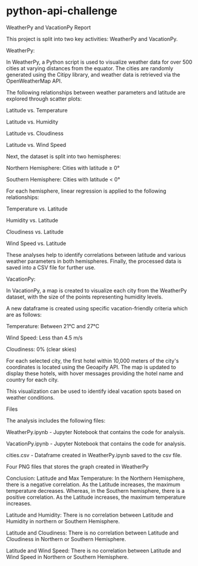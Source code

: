 # python-api-challenge
WeatherPy and VacationPy Report

This project is split into two key activities: WeatherPy and VacationPy.

WeatherPy:

In WeatherPy, a Python script is used to visualize weather data for over 500 cities at varying distances from the equator. The cities are randomly generated using the Citipy library, and weather data is retrieved via the OpenWeatherMap API.

The following relationships between weather parameters and latitude are explored through scatter plots:

Latitude vs. Temperature

Latitude vs. Humidity

Latitude vs. Cloudiness

Latitude vs. Wind Speed

Next, the dataset is split into two hemispheres:

Northern Hemisphere: Cities with latitude ≥ 0°

Southern Hemisphere: Cities with latitude < 0°

For each hemisphere, linear regression is applied to the following relationships:

Temperature vs. Latitude

Humidity vs. Latitude

Cloudiness vs. Latitude

Wind Speed vs. Latitude

These analyses help to identify correlations between latitude and various weather parameters in both hemispheres. Finally, the processed data is saved into a CSV file for further use.

VacationPy:

In VacationPy, a map is created to visualize each city from the WeatherPy dataset, with the size of the points representing humidity levels.

A new dataframe is created using specific vacation-friendly criteria which are as follows:

Temperature: Between 21°C and 27°C

Wind Speed: Less than 4.5 m/s

Cloudiness: 0% (clear skies)

For each selected city, the first hotel within 10,000 meters of the city's coordinates is located using the Geoapify API. The map is updated to display these hotels, with hover messages providing the hotel name and country for each city.

This visualization can be used to identify ideal vacation spots based on weather conditions.



Files 

The analysis includes the following files:

WeatherPy.ipynb - Jupyter Notebook that contains the code for analysis.

VacationPy.ipynb -  Jupyter Notebook that contains the code for analysis.

cities.csv - Dataframe created in WeatherPy.ipynb saved to the csv file.

Four PNG files that stores the graph created in WeatherPy 


Conclusion:
Latitude and Max Temperature: In the Northern Hemisphere, there is a negative correlation. As the Latitude increases, the maximum temperature decreases. Whereas, in the Southern hemisphere, there is a positive correlation. As the Latitude increases, the maximum temperature increases. 

Latitude and Humidity: There is no correlation between Latitude and Humidity in northern or Southern Hemisphere.

Latitude and Cloudiness: There is no correlation between Latitude and Cloudiness in Northern or Southern Hemisphere.

Latitude and Wind Speed: There is no correlation between Latitude and Wind Speed in Northern or Southern Hemisphere.



